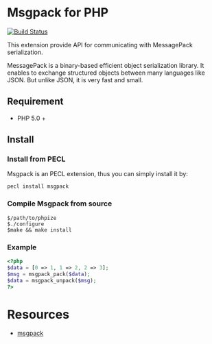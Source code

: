 # Msgpack for PHP
[![Build Status](https://secure.travis-ci.org/msgpack/msgpack-php.png)](https://travis-ci.org/msgpack/msgpack-php)

This extension provide API for communicating with MessagePack serialization. 

MessagePack is a binary-based efficient object serialization library.
It enables to exchange structured objects between many languages like JSON.
But unlike JSON, it is very fast and small.

## Requirement
- PHP 5.0 +

## Install

### Install from PECL
Msgpack is an PECL extension, thus you can simply install it by:
````
pecl install msgpack
````
### Compile Msgpack from source
````
$/path/to/phpize
$./configure 
$make && make install
````

### Example
```php
<?php
$data = [0 => 1, 1 => 2, 2 => 3];
$msg = msgpack_pack($data);
$data = msgpack_unpack($msg);
?>
```
# Resources
 * [msgpack](http://msgpack.org/)
